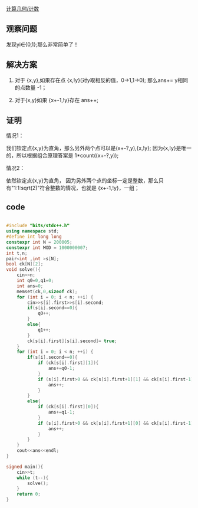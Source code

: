<!--
 * @Author: Z-Es-0 zes18642300628@qq.com
 * @Date: 2024-09-04 12:02:51
 * @LastEditors: Z-Es-0 zes18642300628@qq.com
 * @LastEditTime: 2024-09-04 12:13:49
 * @FilePath: \Algorithm-learning-and-communication\算法\计数问题\cf971div4.md
 * @Description: 这是默认设置,请设置`customMade`, 打开koroFileHeader查看配置 进行设置: https://github.com/OBKoro1/koro1FileHeader/wiki/%E9%85%8D%E7%BD%AE
-->
[计算几何/计数](https://codeforces.com/contest/2009/problem/D)

## 观察问题

发现yi∈{0,1};那么非常简单了！

## 解决方案

1. 对于 {x,y},如果存在点 {x,!y}(对y取相反的值，0->1,1->0); 那么ans+= y相同的点数量 -1； 

2. 对于{x,y}如果 {x+-1,!y}存在 ans++;

## 证明

情况1：

我们钦定点{x,y}为直角，那么另外两个点可以是(x+-?,y),{x,!y}; 因为{x,!y}是唯一的，所以根据组合原理答案是 1*count((x+-?,y));

情况2：

依然钦定点{x,y}为直角， 因为另外两个点的坐标一定是整数，那么只有"1:1:sqrt(2)"符合整数的情况，也就是 {x+-1,!y}，一组；

## code

```cpp

#include "bits/stdc++.h"
using namespace std;
#define int long long
constexpr int N = 200005;
constexpr int MOD = 1000000007;
int t,n;
pair<int ,int >s[N];
bool ck[N][2];
void solve(){
    cin>>n;
    int q0=0,q1=0;
    int ans=0;
    memset(ck,0,sizeof ck);
    for (int i = 0; i < n; ++i) {
        cin>>s[i].first>>s[i].second;
        if(s[i].second==0){
            q0++;
        }
        else{
            q1++;
        }
        ck[s[i].first][s[i].second]= true;
    }
    for (int i = 0; i < n; ++i) {
        if(s[i].second==0){
            if (ck[s[i].first][1]){
                ans+=q0-1;
            }
            if (s[i].first>0 && ck[s[i].first+1][1] && ck[s[i].first-1][1]){
                ans++;
            }
        }
        else{
            if (ck[s[i].first][0]){
                ans+=q1-1;
            }
            if (s[i].first>0 && ck[s[i].first+1][0] && ck[s[i].first-1][0]){
                ans++;
            }
        }
    }
    cout<<ans<<endl;
}

signed main(){
    cin>>t;
    while (t--){
        solve();
    }
    return 0;
}
```